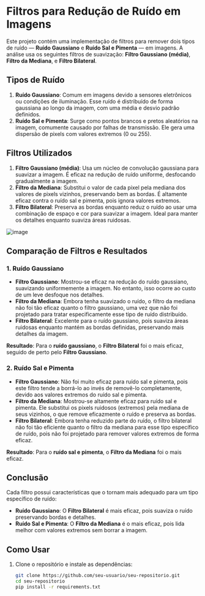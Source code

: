 # Filtros para Redução de Ruído em Imagens

Este projeto contém uma implementação de filtros para remover dois tipos de ruído — **Ruído Gaussiano** e **Ruído Sal e Pimenta** — em imagens. A análise usa os seguintes filtros de suavização: **Filtro Gaussiano (média)**, **Filtro da Mediana**, e **Filtro Bilateral**.

## Tipos de Ruído

1. **Ruído Gaussiano**: Comum em imagens devido a sensores eletrônicos ou condições de iluminação. Esse ruído é distribuído de forma gaussiana ao longo da imagem, com uma média e desvio padrão definidos.
2. **Ruído Sal e Pimenta**: Surge como pontos brancos e pretos aleatórios na imagem, comumente causado por falhas de transmissão. Ele gera uma dispersão de pixels com valores extremos (0 ou 255).

## Filtros Utilizados

1. **Filtro Gaussiano (média)**: Usa um núcleo de convolução gaussiana para suavizar a imagem. É eficaz na redução de ruído uniforme, desfocando gradualmente a imagem.
2. **Filtro da Mediana**: Substitui o valor de cada pixel pela mediana dos valores de pixels vizinhos, preservando bem as bordas. É altamente eficaz contra o ruído sal e pimenta, pois ignora valores extremos.
3. **Filtro Bilateral**: Preserva as bordas enquanto reduz o ruído ao usar uma combinação de espaço e cor para suavizar a imagem. Ideal para manter os detalhes enquanto suaviza áreas ruidosas.

![image](https://github.com/user-attachments/assets/64b7ca76-e971-4f80-bdd0-3c69a53ae791)

## Comparação de Filtros e Resultados

### 1. Ruído Gaussiano

- **Filtro Gaussiano**: Mostrou-se eficaz na redução do ruído gaussiano, suavizando uniformemente a imagem. No entanto, isso ocorre ao custo de um leve desfoque nos detalhes.
- **Filtro da Mediana**: Embora tenha suavizado o ruído, o filtro da mediana não foi tão eficaz quanto o filtro gaussiano, uma vez que não foi projetado para tratar especificamente esse tipo de ruído distribuído.
- **Filtro Bilateral**: Excelente para o ruído gaussiano, pois suaviza áreas ruidosas enquanto mantém as bordas definidas, preservando mais detalhes da imagem.

**Resultado**: Para o **ruído gaussiano**, o **Filtro Bilateral** foi o mais eficaz, seguido de perto pelo **Filtro Gaussiano**.

### 2. Ruído Sal e Pimenta

- **Filtro Gaussiano**: Não foi muito eficaz para ruído sal e pimenta, pois este filtro tende a borrá-lo ao invés de removê-lo completamente, devido aos valores extremos do ruído sal e pimenta.
- **Filtro da Mediana**: Mostrou-se altamente eficaz para ruído sal e pimenta. Ele substitui os pixels ruidosos (extremos) pela mediana de seus vizinhos, o que remove eficazmente o ruído e preserva as bordas.
- **Filtro Bilateral**: Embora tenha reduzido parte do ruído, o filtro bilateral não foi tão eficiente quanto o filtro da mediana para esse tipo específico de ruído, pois não foi projetado para remover valores extremos de forma eficaz.

**Resultado**: Para o **ruído sal e pimenta**, o **Filtro da Mediana** foi o mais eficaz.

## Conclusão

Cada filtro possui características que o tornam mais adequado para um tipo específico de ruído:
- **Ruído Gaussiano**: O **Filtro Bilateral** é mais eficaz, pois suaviza o ruído preservando bordas e detalhes.
- **Ruído Sal e Pimenta**: O **Filtro da Mediana** é o mais eficaz, pois lida melhor com valores extremos sem borrar a imagem.

## Como Usar

1. Clone o repositório e instale as dependências:
   ```bash
   git clone https://github.com/seu-usuario/seu-repositorio.git
   cd seu-repositorio
   pip install -r requirements.txt

